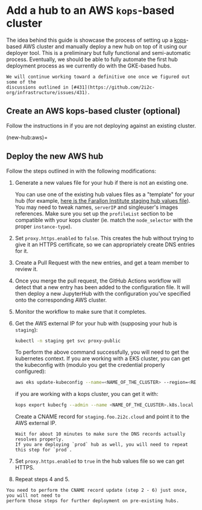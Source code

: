 # Add a hub to an AWS `kops`-based cluster

The idea behind this guide is showcase the process of setting up a
[kops](https://kops.sigs.k8s.io/getting_started/aws/)-based AWS
cluster and manually deploy a new hub on top of it using our deployer tool.
This is a preliminary but fully functional and semi-automatic process. Eventually, we
should be able to fully automate the first hub deployment process as we currently do
with the GKE-based hubs.

```{note}
We will continue working toward a definitive one once we figured out some of the
discussions outlined in [#431](https://github.com/2i2c-org/infrastructure/issues/431).
```

## Create an AWS kops-based cluster (optional)

Follow the instructions in [](new-cluster:aws) if you are not deploying against an
existing cluster.

(new-hub:aws)=
## Deploy the new AWS hub

Follow the steps outlined in [](new-hub:deploy) with the following modifications:

1. Generate a new values file for your hub if there is not an existing one.

   You can use one of the existing hub values files as a "template" for your hub (for
   example, [here is the Farallon Institute staging hub values file](https://github.com/2i2c-org/infrastructure/tree/HEAD/config/clusters/farallon/staging.values.yaml)).
   You may need to tweak names, `serverIP` and singleuser's images references.
   Make sure you set up the `profileList` section to be compatible with your kops cluster
   (ie. match the `node_selector` with the proper `instance-type`).

2. Set `proxy.https.enabled` to `false`.
   This creates the hub without trying to give it an HTTPS certificate, so we can appropriately
   create DNS entries for it.

3. Create a Pull Request with the new entries, and get a team member to review it.

4. Once you merge the pull request, the GitHub Actions workflow will detect that a new entry has
   been added to the configuration file.
   It will then deploy a new JupyterHub with the configuration you've specified onto the
   corresponding AWS cluster.

5. Monitor the workflow to make sure that it completes.

6. Get the AWS external IP for your hub with (supposing your hub is `staging`):

   ```bash
   kubectl -n staging get svc proxy-public
   ```

   To perform the above command successfully, you will need to get the kubernetes context.
   If you are working with a EKS cluster, you can get the kubeconfig with (modulo you get
   the credential properly configured):
     ```bash
     aws eks update-kubeconfig --name=<NAME_OF_THE_CLUSTER> --region=<REGION>
     ```
   if you are working with a kops cluster, you can get it with:
     ```bash
     kops export kubecfg --admin --name <NAME_OF_THE_CLUSTER>.k8s.local --state s3://2i2c-<NAME_OF_THE_CLUSTER>-kops-state
     ```

   Create a CNAME record for `staging.foo.2i2c.cloud` and point it to the AWS external IP.

   ```{note}
   Wait for about 10 minutes to make sure the DNS records actually resolves properly.
   If you are deploying `prod` hub as well, you will need to repeat this step for `prod`.
   ```

7. Set `proxy.https.enabled` to `true` in the hub values file so we can get HTTPS.

8. Repeat steps 4 and 5.

```{note}
You need to perform the CNAME record update (step 2 - 6) just once, you will not need to
perform those steps for further deployment on pre-existing hubs.
```
